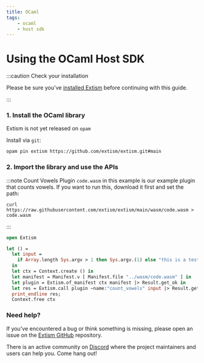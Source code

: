 ```yaml
---
title: OCaml
tags:
    - ocaml
    - host sdk
---
```


# Using the OCaml Host SDK


:::caution Check your installation

Please be sure you've [installed Extism](/docs/install) before continuing with this guide.

:::

### 1. Install the OCaml library

Extism is not yet released on `opam`

Install via `git`:
```sh
opam pin extism https://github.com/extism/extism.git#main
```

### 2. Import the library and use the APIs

:::note Count Vowels Plugin
`code.wasm` in this example is our example plugin that counts vowels. If you want to run this, download it first and set the path:

```
curl https://raw.githubusercontent.com/extism/extism/main/wasm/code.wasm > code.wasm
```
:::

```ocaml title=main.ml
open Extism

let () =
  let input =
    if Array.length Sys.argv > 1 then Sys.argv.(1) else "this is a test"
  in
  let ctx = Context.create () in
  let manifest = Manifest.v [ Manifest.file "../wasm/code.wasm" ] in
  let plugin = Extism.of_manifest ctx manifest |> Result.get_ok in
  let res = Extism.call plugin ~name:"count_vowels" input |> Result.get_ok in
  print_endline res;
  Context.free ctx
```


### Need help?

If you've encountered a bug or think something is missing, please open an issue on the [Extism GitHub](https://github.com/extism/extism) repository.

There is an active community on [Discord](https://discord.gg/cx3usBCWnc) where the project maintainers and users can help you. Come hang out!

